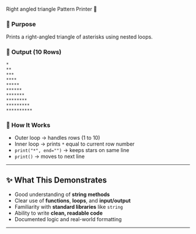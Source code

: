  Right angled triangle Pattern Printer 🔺

### 🎯 Purpose
Prints a right-angled triangle of asterisks using nested loops.

### 🔢 Output (10 Rows)
```
*
**
***
****
*****
******
*******
********
*********
**********
```

### 🧠 How It Works
- Outer loop → handles rows (1 to 10)
- Inner loop → prints `*` equal to current row number
- `print("*", end="")` → keeps stars on same line
- `print()` → moves to next line

---
## ✨ What This Demonstrates 
- Good understanding of **string methods**
- Clear use of **functions**, **loops**, and **input/output**
- Familiarity with **standard libraries** like `string`
- Ability to write **clean, readable code**
- Documented logic and real-world formatting

---
